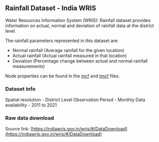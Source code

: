 ## Rainfall Dataset - India WRIS

Water Resources Information System (WRIS): Rainfall dataset provides information on actual, normal and deviation of rainfall data at the district level.

The rainfall parameters represented in this dataset are:

- Normal rainfall (Average rainfall for the given location)
- Actual rainfall (Actual rainfall measured in that location)
- Deviation (Percentage change between actual and normal rainfall measurements)

Node properties can be found in the [mcf](./India_WRIS_Rainfall.mcf) and [tmcf](./India_WRIS_Rainfall.tmcf) files.

### Dataset info

Spatial resolution - District Level
Observation Period - Monthly
Data availability - 2011 to 2021

### Raw data download

Source link: [https://indiawris.gov.in/wris/#/DataDownload](https://indiawris.gov.in/wris/#/DataDownload)


